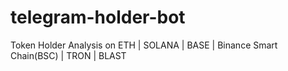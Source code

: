 # telegram-holder-bot
Token Holder Analysis on ETH | SOLANA | BASE | Binance Smart Chain(BSC) | TRON | BLAST
